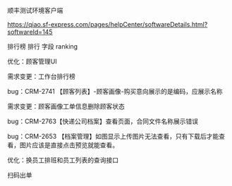 顺丰测试环境客户端

https://qiao.sf-express.com/pages/helpCenter/softwareDetails.html?softwareId=145



排行榜  排行 字段  ranking



优化：顾客管理UI

需求变更：工作台排行榜



bug：CRM-2741  【顾客列表】-顾客画像-购买意向展示的是编码，应展示名称

需求变更：顾客画像工单信息删除顾客状态

bug：CRM-2763【快递公司档案】查看页面，合同文件名称展示错误

bug：CRM-2653    【档案管理】如图显示上传图片无法查看，只有下载后才能查看，图片应该是直接点击预览就能查看。

优化：换员工排班和员工列表的查询接口



扫码出单